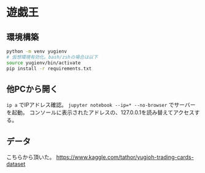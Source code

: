 # 遊戯王

## 環境構築

```bash
python -m venv yugienv
# 仮想環境有効化。bash/zshの場合は以下
source yugienv/bin/activate
pip install -r requirements.txt
```

## 他PCから開く

`ip a` でIPアドレス確認。
`jupyter notebook --ip=* --no-browser` でサーバーを起動。
コンソールに表示されたアドレスの、127.0.0.1を読み替えてアクセスする。

## データ

こちらから頂いた。
<https://www.kaggle.com/tathor/yugioh-trading-cards-dataset>
